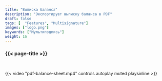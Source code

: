 ```yaml
---
title: "Выписка баланса"
description: "Экспортирует выписку баланса в PDF"
draft: false
tags: [  "Features", "Multisignature"]
images: ["logo.png"]
keywords: ["Мультиподпись"]
weight: 16
---
```


### {{< page-title >}} 
<!-- {{< page-description >}}  -->

<br>


{{< video "pdf-balance-sheet.mp4" controls  autoplay muted playsinline >}}